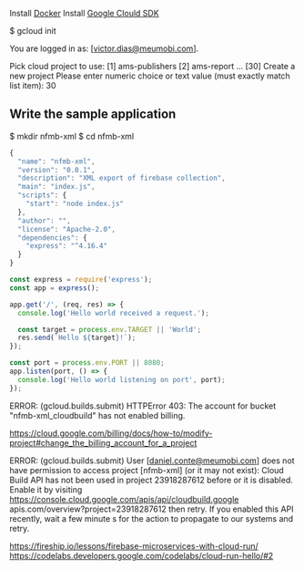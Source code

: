 Install [Docker](https://docs.docker.com/v17.12/install/)
Install [Google Clould SDK](https://cloud.google.com/sdk/)

$ gcloud init

You are logged in as: [victor.dias@meumobi.com].

Pick cloud project to use: 
 [1] ams-publishers
 [2] ams-report
 ...
 [30] Create a new project
Please enter numeric choice or text value (must exactly match list 
item):  30


## Write the sample application
$ mkdir nfmb-xml
$ cd nfmb-xml

```js
{
  "name": "nfmb-xml",
  "version": "0.0.1",
  "description": "XML export of firebase collection",
  "main": "index.js",
  "scripts": {
    "start": "node index.js"
  },
  "author": "",
  "license": "Apache-2.0",
  "dependencies": {
    "express": "^4.16.4"
  }
}
```


```js
const express = require('express');
const app = express();

app.get('/', (req, res) => {
  console.log('Hello world received a request.');

  const target = process.env.TARGET || 'World';
  res.send(`Hello ${target}!`);
});

const port = process.env.PORT || 8080;
app.listen(port, () => {
  console.log('Hello world listening on port', port);
});
```

ERROR: (gcloud.builds.submit) HTTPError 403: The account for bucket "nfmb-xml_cloudbuild" has not enabled billing.

https://cloud.google.com/billing/docs/how-to/modify-project#change_the_billing_account_for_a_project


ERROR: (gcloud.builds.submit) User [daniel.conte@meumobi.com] does not have permission to access project [nfmb-xml] (or it may not exist): Cloud Build API has not been used in project 23918287612 before
or it is disabled. Enable it by visiting https://console.cloud.google.com/apis/api/cloudbuild.google
apis.com/overview?project=23918287612 then retry. If you enabled this API recently, wait a few minute
s for the action to propagate to our systems and retry. 


https://fireship.io/lessons/firebase-microservices-with-cloud-run/
https://codelabs.developers.google.com/codelabs/cloud-run-hello/#2